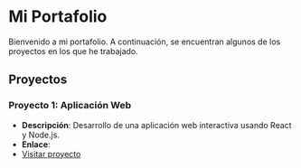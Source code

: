 # Mi Portafolio

Bienvenido a mi portafolio. A continuación, se encuentran algunos de los proyectos en los que he trabajado.

## Proyectos

### Proyecto 1: Aplicación Web
- **Descripción**: Desarrollo de una aplicación web interactiva usando React y Node.js.
- **Enlace**:
- [Visitar proyecto](https://nombreusuario.github.io/proyecto1)

